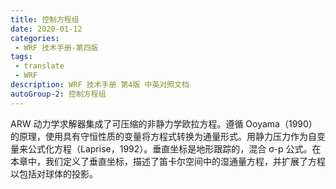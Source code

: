 ```yaml
---
title: 控制方程组
date: 2020-01-12
categories:
 - WRF 技术手册-第四版
tags:
 - translate
 - WRF
description: WRF 技术手册 第4版 中英对照文档
autoGroup-2: 控制方程组
---
```


ARW 动力学求解器集成了可压缩的非静力学欧拉方程。遵循 Ooyama（1990）的原理，使用具有守恒性质的变量将方程式转换为通量形式。用静力压力作为自变量来公式化方程（Laprise，1992）。垂直坐标是地形跟踪的，混合 σ-p 公式。在本章中，我们定义了垂直坐标，描述了笛卡尔空间中的湿通量方程，并扩展了方程以包括对球体的投影。

